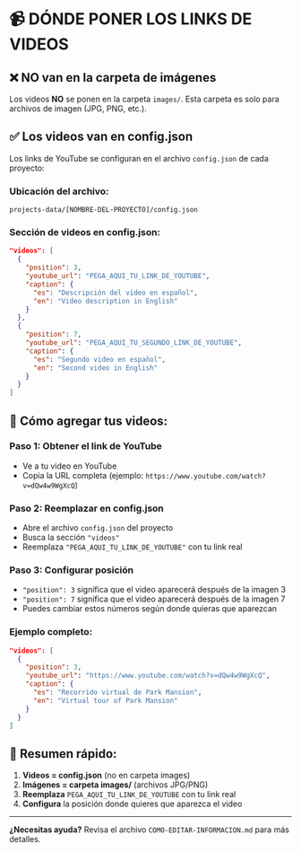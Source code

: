 # 📹 DÓNDE PONER LOS LINKS DE VIDEOS

## ❌ NO van en la carpeta de imágenes

Los videos **NO** se ponen en la carpeta `images/`. Esta carpeta es solo para archivos de imagen (JPG, PNG, etc.).

## ✅ Los videos van en config.json

Los links de YouTube se configuran en el archivo `config.json` de cada proyecto:

### Ubicación del archivo:
```
projects-data/[NOMBRE-DEL-PROYECTO]/config.json
```

### Sección de videos en config.json:
```json
"videos": [
  {
    "position": 3,
    "youtube_url": "PEGA_AQUI_TU_LINK_DE_YOUTUBE",
    "caption": {
      "es": "Descripción del video en español",
      "en": "Video description in English"
    }
  },
  {
    "position": 7,
    "youtube_url": "PEGA_AQUI_TU_SEGUNDO_LINK_DE_YOUTUBE",
    "caption": {
      "es": "Segundo video en español", 
      "en": "Second video in English"
    }
  }
]
```

## 📝 Cómo agregar tus videos:

### Paso 1: Obtener el link de YouTube
- Ve a tu video en YouTube
- Copia la URL completa (ejemplo: `https://www.youtube.com/watch?v=dQw4w9WgXcQ`)

### Paso 2: Reemplazar en config.json
- Abre el archivo `config.json` del proyecto
- Busca la sección `"videos"`
- Reemplaza `"PEGA_AQUI_TU_LINK_DE_YOUTUBE"` con tu link real

### Paso 3: Configurar posición
- `"position": 3` significa que el video aparecerá después de la imagen 3
- `"position": 7` significa que el video aparecerá después de la imagen 7
- Puedes cambiar estos números según donde quieras que aparezcan

### Ejemplo completo:
```json
"videos": [
  {
    "position": 3,
    "youtube_url": "https://www.youtube.com/watch?v=dQw4w9WgXcQ",
    "caption": {
      "es": "Recorrido virtual de Park Mansion",
      "en": "Virtual tour of Park Mansion"
    }
  }
]
```

## 🎯 Resumen rápido:
1. **Videos = config.json** (no en carpeta images)
2. **Imágenes = carpeta images/** (archivos JPG/PNG)
3. **Reemplaza** `PEGA_AQUI_TU_LINK_DE_YOUTUBE` con tu link real
4. **Configura** la posición donde quieres que aparezca el video

---

**¿Necesitas ayuda?** Revisa el archivo `COMO-EDITAR-INFORMACION.md` para más detalles.
